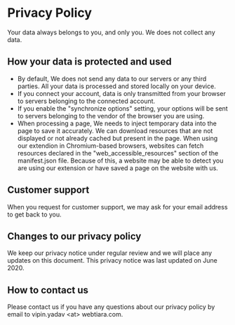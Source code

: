 # Privacy Policy

Your data always belongs to you, and only you. We does not collect any data.

## How your data is protected and used

- By default, We does not send any data to our servers or any third parties. All your data is processed and stored locally on your device.
- If you connect your account, data is only transmitted from your browser to servers belonging to the connected account.
- If you enable the "synchronize options" setting, your options will be sent to servers belonging to the vendor of the browser you are using.
- When processing a page, We needs to inject temporary data into the page to save it accurately. We can download resources that are not displayed or not already cached but present in the page. When using our extendion in Chromium-based browsers, websites can fetch resources declared in the "web_accessible_resources" section of the manifest.json file. Because of this, a website may be able to detect you are using our extension or have saved a page on the website with us.

## Customer support

When you request for customer support, we may ask for your email address to get back to you.

## Changes to our privacy policy

We keep our privacy notice under regular review and we will place any updates on this document. This privacy notice was last updated on June 2020.

## How to contact us

Please contact us if you have any questions about our privacy policy by email to vipin.yadav &lt;at&gt; webtiara.com.